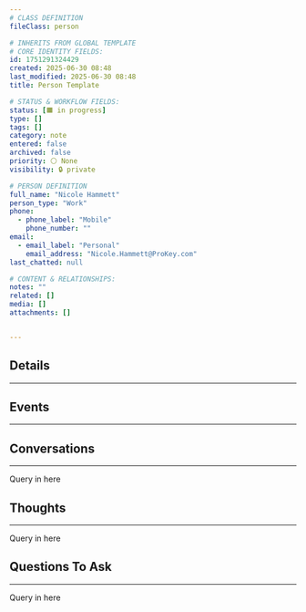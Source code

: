 ```yaml
---
# CLASS DEFINITION
fileClass: person

# INHERITS FROM GLOBAL TEMPLATE
# CORE IDENTITY FIELDS:
id: 1751291324429
created: 2025-06-30 08:48
last_modified: 2025-06-30 08:48
title: Person Template

# STATUS & WORKFLOW FIELDS:
status: [🟧 in progress]
type: []
tags: []
category: note
entered: false
archived: false
priority: ⚪ None
visibility: 🔒 private

# PERSON DEFINITION
full_name: "Nicole Hammett"
person_type: "Work"
phone:
  - phone_label: "Mobile"
    phone_number: ""
email:
  - email_label: "Personal"
    email_address: "Nicole.Hammett@ProKey.com"
last_chatted: null

# CONTENT & RELATIONSHIPS:
notes: ""
related: []
media: []
attachments: []


---
```


## Details
---

## Events
---

## Conversations
---
Query in here


## Thoughts
---
Query in here


## Questions To Ask
---
Query in here
